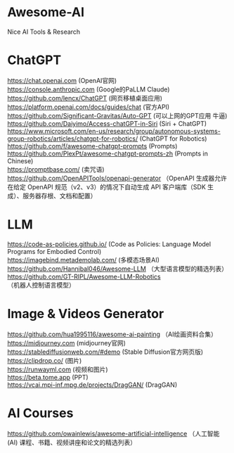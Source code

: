 # Awesome-AI
Nice AI Tools &amp; Research

# ChatGPT
https://chat.openai.com (OpenAI官网)  
https://console.anthropic.com (Google的PaLLM Claude)
https://github.com/lencx/ChatGPT (网页移植桌面应用)  
https://platform.openai.com/docs/guides/chat (官方API)  
https://github.com/Significant-Gravitas/Auto-GPT (可以上网的GPT应用 牛逼)  
https://github.com/Daiyimo/Access-chatGPT-in-Siri (Siri + ChatGPT)  
https://www.microsoft.com/en-us/research/group/autonomous-systems-group-robotics/articles/chatgpt-for-robotics/ (ChatGPT for Robotics)  
https://github.com/f/awesome-chatgpt-prompts (Prompts)  
https://github.com/PlexPt/awesome-chatgpt-prompts-zh (Prompts in Chinese)  
https://promptbase.com/ (卖咒语)  
https://github.com/OpenAPITools/openapi-generator （OpenAPI 生成器允许在给定 OpenAPI 规范（v2、v3）的情况下自动生成 API 客户端库（SDK 生成）、服务器存根、文档和配置）  
  
# LLM
https://code-as-policies.github.io/ (Code as Policies: Language Model Programs for Embodied Control)  
https://imagebind.metademolab.com/ (多模态场景AI)  
https://github.com/Hannibal046/Awesome-LLM （大型语言模型的精选列表）  
https://github.com/GT-RIPL/Awesome-LLM-Robotics （机器人控制语言模型） 
  
# Image & Videos Generator
https://github.com/hua1995116/awesome-ai-painting （AI绘画资料合集）  
https://midjourney.com (midjourney官网)  
https://stablediffusionweb.com/#demo (Stable Diffusion官方网页版)  
https://clipdrop.co/ (图片)  
https://runwayml.com (视频和图片)  
https://beta.tome.app (PPT)  
https://vcai.mpi-inf.mpg.de/projects/DragGAN/ (DragGAN)

# AI Courses
https://github.com/owainlewis/awesome-artificial-intelligence （人工智能 (AI) 课程、书籍、视频讲座和论文的精选列表）  

